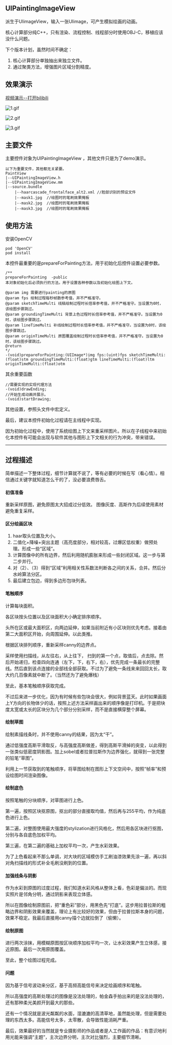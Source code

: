 
## UIPaintingImageView

派生于UIimageView，输入一张UIimage，可产生模拟绘画的动画。

核心计算部分纯C++，只有渲染、流程控制、线程部分时使用OBJ-C，移植应该没什么问题。

下个版本计划，虽然时间不确定：

1. 核心计算部分单独抽出来独立文件。
2. 通过聚类方法，增强图片区域分割精度。


## 效果演示

[视频演示--打开bilibili](https://www.bilibili.com/video/av39187627/)

![1.gif](https://github.com/kaikai03/UIPaintingImageView/blob/master/PaintView/1.gif)

![2.gif](https://github.com/kaikai03/UIPaintingImageView/blob/master/PaintView/2.gif)

![3.gif](https://github.com/kaikai03/UIPaintingImageView/blob/master/PaintView/3.gif)


## 主要文件

主要控件对象为UIPaintingImageView ，其他文件只是为了demo演示。

    以下为重要文件，其他都无关紧要。
    PaintView
    |--UIPaintingImageView.h
    |--UIPaintingImageView.mm
    |--source.bundle 
        |--haarcascade_frontalface_alt2.xml //脸部识别的预设文件
        |--mask1.jpg  //绘图时的笔刷效果掩板
        |--mask2.jpg  //绘图时的笔刷效果掩板
        |--mask3.jpg  //绘图时的笔刷效果掩板

## 使用方法

安装OpenCV
    
    pod 'OpenCV'
    pod install

本控件最重要的是prepareForPainting方法，用于初始化后控件设置必要参数。

    /**
    prepareForPainting  -public
    本对象初始化后必须执行的方法。用于设置各种参数以及初始化绘图上下文。

    @param img 需要进行painting的原图
    @param fps 绘制过程每秒帧数参考值，并不严格准守。
    @param sketchTimeMulti 线稿绘制过程时长倍率参考值，并不严格准守。当设置为0时，该绘图步骤跳过。
    @param groundingTimeMulti 背景上色过程时长倍率参考值，并不严格准守。当设置为0时，该绘图步骤跳过。
    @param lineTimeMulti 补线绘制过程时长倍率参考值，并不严格准守。当设置为0时，该绘图步骤跳过。
    @param originTimeMulti 原图覆盖绘制过程时长倍率参考值，并不严格准守。当设置为0时，该绘图步骤跳过。
    @return
    */
    -(void)prepareForPainting:(UIImage*)img fps:(uint)fps sketchTimeMulti:(float)stm groundingTimeMulti:(float)gtm lineTimeMulti:(float)ltm originTimeMulti:(float)otm
    
其余重要函数
    
    //需要实现的实现代理方法
    -(void)drawEnding;
    //开始生成动画并展示。
    -(void)startDrawing;

其他设置，参照头文件中宏定义。


最后，建议本控件初始化过程请在主线程中实现。

因为初始化过程中，使用了系统绘图上下文来重采样图片。所以在子线程中来初始化本控件有可能会出现与软件其他与图形上下文相关的行为冲突，带来错误。


--------

## 过程描述

简单描述一下整体过程，细节计算就不说了，等有必要的时候在写（看心情）。相信通过关键字就知道怎么干的了，没必要浪费唇舌。

#### 初值准备

重新采样原图，避免原图太大招成过分低效。
图像灰度、高斯作为后续使用素材避免重复采样。


#### 区分绘画区块

1. haar取头位置及大小。
2. 二值化+降噪+突出主题（高亮度部分，相对较高，过爆区低权重）做预处理。形成一些“区域”。
3. 计算图像中的所有边界，然后利用随机膨胀来形成一些封闭区域。这一步与第二步并行。
4. 对（2）、（3）得到“区域”利用相关性系数法判断各之间的关系，合并。然后分水岭算法分区。
5. 最后建立包边，得到多边形包块列表。

#### 笔触顺序

计算每块面积。

各区块按头位置以及区块面积大小确定排序顺序。

头所在区或最大面积区，向两边延伸，如果当前附近有小区块则优先考虑。接着由第二大面积区开始，向周围延伸。以此类推。

根据区块排列顺序，重新采样canny的边界点。

采样使用扫描线，从左往右，从上往下，  扫到的第一个点，取值后，点去除。然后开始递归，检查四向连通（左下，下，右下，右），优先完成一条最长的完整线。然后直到该点连接的全部线全部获取。不过为了避免一条线来来回回太长，取大约几百像素就中断了。（当然还为了避免爆栈）

至此，基本笔触顺序获取完成。

不过后来进一步优化，因为有时候有些包块会很大，例如背景蓝天。此时如果画面上Y方向的长物体少的话，按照上述方法采样画出来的顺序像是打印机。于是把块度太宽或太长的区块分为几个部分分别采样，而不是直接横穿整个屏幕。

#### 绘制草图

绘制素描线条时，并不使用canny的结果，因为太“干”。

通过低强度高斯平滑取反，与高强度高斯做差，得到高斯平滑掉的突变，以此得到一张类似低密度阴影图。加上sobel或者拉普拉斯作为边界强化，就得到一张完整的铅笔“草图”。

利用上一节获取到的笔触顺序，将草图绘制在图形上下文空间中，按照“帧率”和预设绘图时间渲染图像。

#### 绘制底色

按照笔触的分块顺序，对草图进行上色。

第一遍，按照区块抠原图，抠出的部分直接取均值，然后再与255平均，作为纯底色进行上色。

第二遍，对整图使用最大强度的stylization进行风格化，然后用各区块进行抠图，分别与各自底色加权平均。

第三遍，在第二遍的基础上加权平均一次，产生水彩效果。

为了上色看起来不那么单调，对大块的区域模仿手工刷油漆效果先涂一遍，再以斜对角扫描线的形式补全毛刷没刷到的位置。

#### 加强线条与阴影
作为水彩到原图的过度过程，我们知道水彩风格从整体上看，色彩是偏淡的。而现实照片是邻角分明，通过阴影来表现立体感。

所以在图像绘制原图前，把“重色彩”部分，用黑色先“打底”。这步用拉普拉斯的粗略边界和阴影效果来覆盖，理论上有比较好的效果，但由于拉普拉斯本身的问题，效果不稳定。我最后直接用canny描个边就拉倒了（偷懒）。

#### 绘制原图

进行两次涂抹，用模糊原图按区块顺序加权平均一次，让水彩效果产生立体感，接近原图。最后一次用原图覆盖。

至此，整个绘图过程完成。

#### 问题

因为基于信号波动来分区，基于高频高能信号来决定绘画顺序和笔触。

所以高强度的高斯处理过的图像是没法处理的，帕金森手拍出来的是没法处理的，还有那种柔光美颜开到最大的那些。

还有一个情况就是波光粼粼的水面，湿漉漉的高清草地，虽然能处理，但是需要处理的东西太多。高能信号太多，太零散，会导致性能消耗严重。

最后，效果最好的当然就是专业摄影师的作品或者是人工作画的作品：有意识地利用光能来强调“主题”，主次边界分明，主次对比强烈，主要细节清晰。






